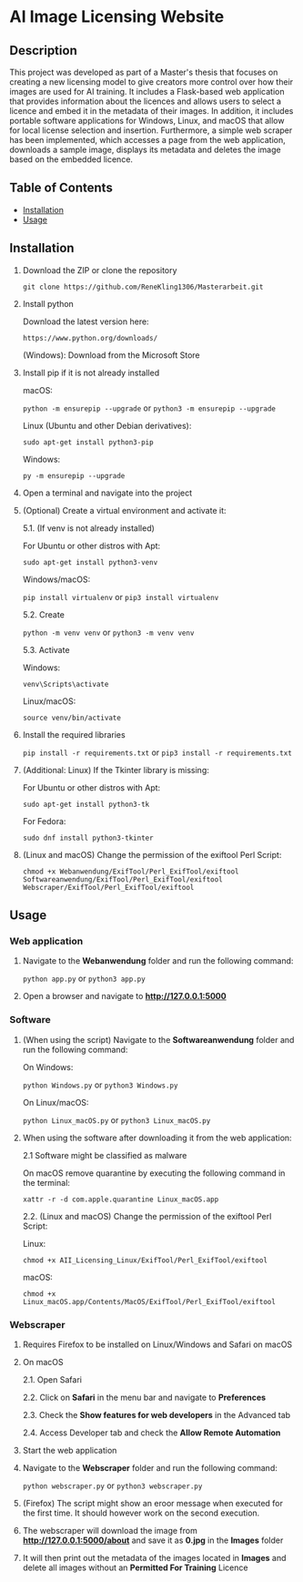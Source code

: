 # AI Image Licensing Website

## Description

This project was developed as part of a Master's thesis that focuses on creating a new licensing model to give creators more control over how their images are used for AI training. 
It includes a Flask-based web application that provides information about the licences and allows users to select a licence and embed it in the metadata of their images.
In addition, it includes portable software applications for Windows, Linux, and macOS that allow for local license selection and insertion. Furthermore, a simple web scraper has been 
implemented, which accesses a page from the web application, downloads a sample image, displays its metadata and deletes the image based on the embedded licence.

## Table of Contents

- [Installation](#installation)
- [Usage](#usage)

## Installation

1. Download the ZIP or clone the repository

    ```git clone https://github.com/ReneKling1306/Masterarbeit.git```

2. Install python

    Download the latest version here:

    ```https://www.python.org/downloads/```

    (Windows): Download from the Microsoft Store

3. Install pip if it is not already installed

    macOS:

    ```python -m ensurepip --upgrade```
    or
    ```python3 -m ensurepip --upgrade```

    Linux (Ubuntu and other Debian derivatives):
    
    ```sudo apt-get install python3-pip```

    Windows:
    
    ```py -m ensurepip --upgrade```

4. Open a terminal and navigate into the project

5. (Optional) Create a virtual environment and activate it:

    5.1. (If venv is not already installed)

    For Ubuntu or other distros with Apt:
        
    ```sudo apt-get install python3-venv```
        
    Windows/macOS:
        
    ```pip install virtualenv```
    or
    ```pip3 install virtualenv```

    5.2. Create
    
    ```python -m venv venv```
    or
    ```python3 -m venv venv```

    5.3. Activate

    Windows:
        
    ```venv\Scripts\activate```
        
    Linux/macOS:
        
    ```source venv/bin/activate```

6. Install the required libraries

    ```pip install -r requirements.txt```
    or
    ```pip3 install -r requirements.txt```

7. (Additional: Linux) If the Tkinter library is missing:

    For Ubuntu or other distros with Apt:
    
    ```sudo apt-get install python3-tk```
        
    For Fedora:
       
    ```sudo dnf install python3-tkinter```

8. (Linux and macOS) Change the permission of the exiftool Perl Script:

    ```chmod +x Webanwendung/ExifTool/Perl_ExifTool/exiftool Softwareanwendung/ExifTool/Perl_ExifTool/exiftool Webscraper/ExifTool/Perl_ExifTool/exiftool```

## Usage

### Web application

1. Navigate to the **Webanwendung** folder and run the following command:

    ```python app.py```
    or
    ```python3 app.py```

2. Open a browser and navigate to **http://127.0.0.1:5000** 

### Software

1. (When using the script) Navigate to the **Softwareanwendung** folder and run the following command:

    On Windows:
    
    ```python Windows.py```
    or
    ```python3 Windows.py```

    On Linux/macOS:
    
    ```python Linux_macOS.py```
    or
    ```python3 Linux_macOS.py```

2. When using the software after downloading it from the web application:

    2.1 Software might be classified as malware

    On macOS remove quarantine by executing the following command in the terminal:
    
    ```xattr -r -d com.apple.quarantine Linux_macOS.app``` 

    2.2. (Linux and macOS) Change the permission of the exiftool Perl Script:

    Linux:
    
    ```chmod +x AII_Licensing_Linux/ExifTool/Perl_ExifTool/exiftool```
    
    macOS:
    
    ```chmod +x Linux_macOS.app/Contents/MacOS/ExifTool/Perl_ExifTool/exiftool```

### Webscraper

1. Requires Firefox to be installed on Linux/Windows and Safari on macOS

2. On macOS
   
    2.1. Open Safari
    
    2.2. Click on **Safari** in the menu bar and navigate to **Preferences**
    
    2.3. Check the **Show features for web developers** in the Advanced tab
    
    2.4. Access Developer tab and check the **Allow Remote Automation**
   
3. Start the web application

4. Navigate to the **Webscraper** folder and run the following command:

    ```python webscraper.py```
    or
    ```python3 webscraper.py```

5. (Firefox) The script might show an eroor message when executed for the first time. It should however work on the second execution.

6. The webscraper will download the image from **http://127.0.0.1:5000/about** and save it as **0.jpg** in the **Images** folder

7. It will then print out the metadata of the images located in **Images** and delete all images without an **Permitted For Training** Licence
